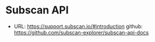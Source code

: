 # Subscan API


- URL: https://support.subscan.io/#introduction
github: https://github.com/subscan-explorer/subscan-api-docs
